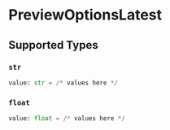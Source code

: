 # PreviewOptionsLatest


## Supported Types

### `str`

```python
value: str = /* values here */
```

### `float`

```python
value: float = /* values here */
```

